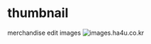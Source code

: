 # thumbnail
merchandise edit images
![images.ha4u.co.kr](./192197270-7d03a153-424b-457a-8911-21cf89256876.jpg)

